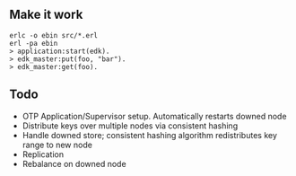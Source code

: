 ## Make it work

    erlc -o ebin src/*.erl
    erl -pa ebin
    > application:start(edk).
    > edk_master:put(foo, "bar").
    > edk_master:get(foo).
    
## Todo

* OTP Application/Supervisor setup. Automatically restarts downed node
* Distribute keys over multiple nodes via consistent hashing
* Handle downed store; consistent hashing algorithm redistributes key range to new node
* Replication
* Rebalance on downed node
